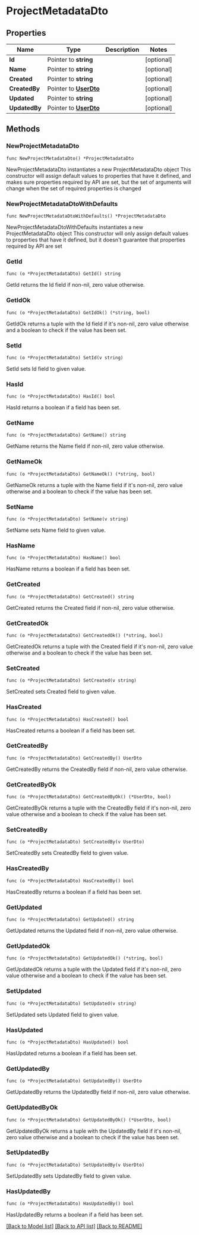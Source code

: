 # ProjectMetadataDto

## Properties

Name | Type | Description | Notes
------------ | ------------- | ------------- | -------------
**Id** | Pointer to **string** |  | [optional] 
**Name** | Pointer to **string** |  | [optional] 
**Created** | Pointer to **string** |  | [optional] 
**CreatedBy** | Pointer to [**UserDto**](UserDto.md) |  | [optional] 
**Updated** | Pointer to **string** |  | [optional] 
**UpdatedBy** | Pointer to [**UserDto**](UserDto.md) |  | [optional] 

## Methods

### NewProjectMetadataDto

`func NewProjectMetadataDto() *ProjectMetadataDto`

NewProjectMetadataDto instantiates a new ProjectMetadataDto object
This constructor will assign default values to properties that have it defined,
and makes sure properties required by API are set, but the set of arguments
will change when the set of required properties is changed

### NewProjectMetadataDtoWithDefaults

`func NewProjectMetadataDtoWithDefaults() *ProjectMetadataDto`

NewProjectMetadataDtoWithDefaults instantiates a new ProjectMetadataDto object
This constructor will only assign default values to properties that have it defined,
but it doesn't guarantee that properties required by API are set

### GetId

`func (o *ProjectMetadataDto) GetId() string`

GetId returns the Id field if non-nil, zero value otherwise.

### GetIdOk

`func (o *ProjectMetadataDto) GetIdOk() (*string, bool)`

GetIdOk returns a tuple with the Id field if it's non-nil, zero value otherwise
and a boolean to check if the value has been set.

### SetId

`func (o *ProjectMetadataDto) SetId(v string)`

SetId sets Id field to given value.

### HasId

`func (o *ProjectMetadataDto) HasId() bool`

HasId returns a boolean if a field has been set.

### GetName

`func (o *ProjectMetadataDto) GetName() string`

GetName returns the Name field if non-nil, zero value otherwise.

### GetNameOk

`func (o *ProjectMetadataDto) GetNameOk() (*string, bool)`

GetNameOk returns a tuple with the Name field if it's non-nil, zero value otherwise
and a boolean to check if the value has been set.

### SetName

`func (o *ProjectMetadataDto) SetName(v string)`

SetName sets Name field to given value.

### HasName

`func (o *ProjectMetadataDto) HasName() bool`

HasName returns a boolean if a field has been set.

### GetCreated

`func (o *ProjectMetadataDto) GetCreated() string`

GetCreated returns the Created field if non-nil, zero value otherwise.

### GetCreatedOk

`func (o *ProjectMetadataDto) GetCreatedOk() (*string, bool)`

GetCreatedOk returns a tuple with the Created field if it's non-nil, zero value otherwise
and a boolean to check if the value has been set.

### SetCreated

`func (o *ProjectMetadataDto) SetCreated(v string)`

SetCreated sets Created field to given value.

### HasCreated

`func (o *ProjectMetadataDto) HasCreated() bool`

HasCreated returns a boolean if a field has been set.

### GetCreatedBy

`func (o *ProjectMetadataDto) GetCreatedBy() UserDto`

GetCreatedBy returns the CreatedBy field if non-nil, zero value otherwise.

### GetCreatedByOk

`func (o *ProjectMetadataDto) GetCreatedByOk() (*UserDto, bool)`

GetCreatedByOk returns a tuple with the CreatedBy field if it's non-nil, zero value otherwise
and a boolean to check if the value has been set.

### SetCreatedBy

`func (o *ProjectMetadataDto) SetCreatedBy(v UserDto)`

SetCreatedBy sets CreatedBy field to given value.

### HasCreatedBy

`func (o *ProjectMetadataDto) HasCreatedBy() bool`

HasCreatedBy returns a boolean if a field has been set.

### GetUpdated

`func (o *ProjectMetadataDto) GetUpdated() string`

GetUpdated returns the Updated field if non-nil, zero value otherwise.

### GetUpdatedOk

`func (o *ProjectMetadataDto) GetUpdatedOk() (*string, bool)`

GetUpdatedOk returns a tuple with the Updated field if it's non-nil, zero value otherwise
and a boolean to check if the value has been set.

### SetUpdated

`func (o *ProjectMetadataDto) SetUpdated(v string)`

SetUpdated sets Updated field to given value.

### HasUpdated

`func (o *ProjectMetadataDto) HasUpdated() bool`

HasUpdated returns a boolean if a field has been set.

### GetUpdatedBy

`func (o *ProjectMetadataDto) GetUpdatedBy() UserDto`

GetUpdatedBy returns the UpdatedBy field if non-nil, zero value otherwise.

### GetUpdatedByOk

`func (o *ProjectMetadataDto) GetUpdatedByOk() (*UserDto, bool)`

GetUpdatedByOk returns a tuple with the UpdatedBy field if it's non-nil, zero value otherwise
and a boolean to check if the value has been set.

### SetUpdatedBy

`func (o *ProjectMetadataDto) SetUpdatedBy(v UserDto)`

SetUpdatedBy sets UpdatedBy field to given value.

### HasUpdatedBy

`func (o *ProjectMetadataDto) HasUpdatedBy() bool`

HasUpdatedBy returns a boolean if a field has been set.


[[Back to Model list]](../README.md#documentation-for-models) [[Back to API list]](../README.md#documentation-for-api-endpoints) [[Back to README]](../README.md)


